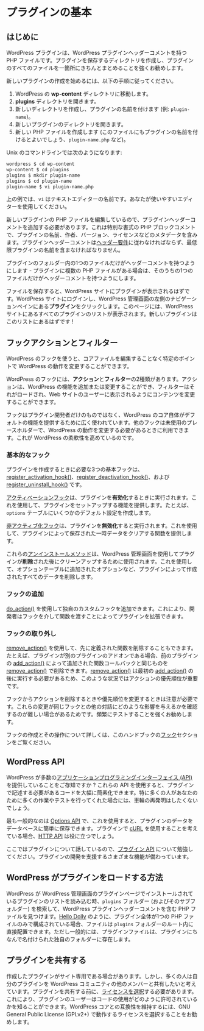 <!--
# Plugin Basics
-->
# プラグインの基本

<!--
## Getting Started
-->
## はじめに

<!--
At its simplest, a WordPress plugin is a PHP file with a WordPress plugin header comment. It’s highly recommended that you create a directory to hold your plugin so that all of your plugin’s files are neatly organized in one place.
-->
WordPress プラグインは、WordPress プラグインヘッダーコメントを持つ PHP ファイルです。プラグインを保存するディレクトリを作成し、プラグインのすべてのファイルを一箇所にきちんとまとめることを強くお勧めします。

<!--
To get started creating a new plugin, follow the steps below.
-->
新しいプラグインの作成を始めるには、以下の手順に従ってください。

<!--
1.  Navigate to the WordPress installation’s **wp-content** directory.

3.  Open the **plugins** directory.

5.  Create a new directory and name it after the plugin (e.g. `plugin-name`).

7.  Open the new plugin’s directory.

9.  Create a new PHP file (it’s also good to name this file after your plugin, e.g. `plugin-name.php`).
-->

1. WordPress の **wp-content** ディレクトリに移動します。
2. **plugins** ディレクトリを開きます。
3. 新しいディレクトリを作成し、プラグインの名前を付けます (例: `plugin-name`)。
4. 新しいプラグインのディレクトリを開きます。
5. 新しい PHP ファイルを作成します (このファイルにもプラグインの名前を付けるとよいでしょう、`plugin-name.php` など)。

<!--
Here’s what the process looks like on the Unix command line:
-->
Unix のコマンドラインでは次のようになります:

```bash
wordpress $ cd wp-content
wp-content $ cd plugins
plugins $ mkdir plugin-name
plugins $ cd plugin-name
plugin-name $ vi plugin-name.php
```
<!--
In the example above, `vi` is the name of the text editor. Use whichever editor that is comfortable for you.
-->
上の例では、`vi` はテキストエディターの名前です。あなたが使いやすいエディターを使用してください。

<!--
Now that you’re editing your new plugin’s PHP file, you’ll need to add a plugin header comment. This is a specially formatted PHP block comment that contains metadata about the plugin, such as its name, author, version, license, etc. The plugin header comment must comply with the [header requirements](https://developer.wordpress.org/plugins/the-basics/header-requirements/), and at the very least, contain the name of the plugin.
-->
新しいプラグインの PHP ファイルを編集しているので、プラグインヘッダーコメントを追加する必要があります。これは特別な書式の PHP ブロックコメントで、プラグインの名前、作者、バージョン、ライセンスなどのメタデータを含みます。プラグインヘッダーコメントは[ヘッダー要件](https://developer.wordpress.org/plugins/the-basics/header-requirements/)に従わなければならず、最低限プラグインの名前を含まなければなりません。

<!--
Only one file in the plugin’s folder should have the header comment — if the plugin has multiple PHP files, only one of those files should have the header comment.
-->
プラグインのフォルダー内の1つのファイルだけがヘッダーコメントを持つようにします - プラグインに複数の PHP ファイルがある場合は、そのうちの1つのファイルだけがヘッダーコメントを持つようにします。

<!--
After you save the file, you should be able to see your plugin listed in your WordPress site. Log in to your WordPress site, and click **Plugins** on the left navigation pane of your WordPress Admin. This page displays a listing of all the plugins your WordPress site has. Your new plugin should now be in that list!
-->
ファイルを保存すると、WordPress サイトにプラグインが表示されるはずです。WordPress サイトにログインし、WordPress 管理画面の左側のナビゲーションペインにある**プラグイン**をクリックします。このページには、WordPress サイトにあるすべてのプラグインのリストが表示されます。新しいプラグインはこのリストにあるはずです !

<!--
## Hooks: Actions and Filters
-->
## フックアクションとフィルター

<!--
WordPress hooks allow you to tap into WordPress at specific points to change how WordPress behaves without editing any core files.
-->
WordPress のフックを使うと、コアファイルを編集することなく特定のポイントで WordPress の動作を変更することができます。

<!--
There are two types of hooks within WordPress: *actions* and *filters*. Actions allow you to add or change WordPress functionality, while filters allow you to alter content as it is loaded and displayed to the website user.
-->
WordPress のフックには、**アクション**と**フィルター**の2種類があります。アクションは、WordPress の機能を追加または変更することができ、フィルターはそれがロードされ、Web サイトのユーザーに表示されるようにコンテンツを変更することができます。

<!--
Hooks are not just for plugin developers; hooks are used extensively to provide default functionality by WordPress core itself. Other hooks are unused place holders that are simply available for you to tap into when you need to alter how WordPress works. This is what makes WordPress so flexible.
-->
フックはプラグイン開発者だけのものではなく、WordPress のコア自体がデフォルトの機能を提供するために広く使われています。他のフックは未使用のプレースホルダーで、WordPress の動作を変更する必要があるときに利用できます。これが WordPress の柔軟性を高めているのです。

<!--
### Basic Hooks
-->
### 基本的なフック

<!--
The 3 basic hooks you’ll need when creating a plugin are the [register\_activation\_hook()](https://developer.wordpress.org/reference/functions/register_activation_hook/) , the [register\_deactivation\_hook()](https://developer.wordpress.org/reference/functions/register_deactivation_hook/) , and the [register\_uninstall\_hook()](https://developer.wordpress.org/reference/functions/register_uninstall_hook/) .
-->
プラグインを作成するときに必要な3つの基本フックは、[register\_activation\_hook()](https://developer.wordpress.org/reference/functions/register_activation_hook/)、[register\_deactivation\_hook()](https://developer.wordpress.org/reference/functions/register_deactivation_hook/)、および [register\_uninstall\_hook()](https://developer.wordpress.org/reference/functions/register_uninstall_hook/) です。

<!--
The [activation hook](https://developer.wordpress.org/plugins/the-basics/activation-deactivation-hooks/) is run when you *activate* your plugin. You would use this to provide a function to set up your plugin — for example, creating some default settings in the `options` table.
-->
[アクティベーションフック](https://developer.wordpress.org/plugins/the-basics/activation-deactivation-hooks/)は、プラグインを**有効化**するときに実行されます。これを使用して、プラグインをセットアップする機能を提供します。たとえば、`options` テーブルにいくつかのデフォルト設定を作成します。

<!--
The [deactivation hook](https://developer.wordpress.org/plugins/the-basics/activation-deactivation-hooks/) is run when you *deactivate* your plugin. You would use this to provide a function that clears any temporary data stored by your plugin.
-->
[非アクティブ化フック](https://developer.wordpress.org/plugins/the-basics/activation-deactivation-hooks/)は、プラグインを**無効化**すると実行されます。これを使用して、プラグインによって保存された一時データをクリアする関数を提供します。

<!--
These [uninstall methods](https://developer.wordpress.org/plugins/the-basics/uninstall-methods/) are used to clean up after your plugin is *deleted* using the WordPress Admin. You would use this to delete all data created by your plugin, such as any options that were added to the `options` table.
-->
これらの[アンインストールメソッド](https://developer.wordpress.org/plugins/the-basics/uninstall-methods/)は、WordPress 管理画面を使用してプラグインが**削除**された後にクリーンアップするために使用されます。これを使用して、オプションテーブルに追加されたオプションなど、プラグインによって作成されたすべてのデータを削除します。

<!--
### Adding Hooks
-->
### フックの追加

<!--
You can add your own, custom hooks with [do\_action()](https://developer.wordpress.org/reference/functions/do_action/) , which will enable developers to extend your plugin by passing functions through your hooks.
-->
[do\_action()](https://developer.wordpress.org/reference/functions/do_action/) を使用して独自のカスタムフックを追加できます。これにより、開発者はフックを介して関数を渡すことによってプラグインを拡張できます。

<!--
### Removing Hooks
-->
### フックの取り外し

<!--
You can also use invoke [remove\_action()](https://developer.wordpress.org/reference/functions/remove_action/) to remove a function that was defined earlier. For example, if your plugin is an add-on to another plugin, you can use [remove\_action()](https://developer.wordpress.org/reference/functions/remove_action/) with the same function callback that was added by the previous plugin with [add\_action()](https://developer.wordpress.org/reference/functions/add_action/) . The priority of actions is important in these situations, as [remove\_action()](https://developer.wordpress.org/reference/functions/remove_action/) would need to run after the initial [add\_action()](https://developer.wordpress.org/reference/functions/add_action/) .
-->
[remove\_action()](https://developer.wordpress.org/reference/functions/remove_action/) を使用して、先に定義された関数を削除することもできます。たとえば、プラグインが別のプラグインのアドオンである場合、前のプラグインの [add\_action()](https://developer.wordpress.org/reference/functions/add_action/) によって追加された関数コールバックと同じものを [remove\_action()](https://developer.wordpress.org/reference/functions/remove_action/) で削除できます。[remove\_action()](https://developer.wordpress.org/reference/functions/remove_action/) は最初の [add\_action()](https://developer.wordpress.org/reference/functions/add_action/) の後に実行する必要があるため、このような状況ではアクションの優先順位が重要です。

<!--
You should be careful when removing an action from a hook, as well as when altering priorities, because it can be difficult to see how these changes will affect other interactions with the same hook. We highly recommend testing frequently.
-->
フックからアクションを削除するときや優先順位を変更するときは注意が必要です。これらの変更が同じフックとの他の対話にどのような影響を与えるかを確認するのが難しい場合があるためです。頻繁にテストすることを強くお勧めします。

<!--
You can learn more about creating hooks and interacting with them in the [Hooks](https://developer.wordpress.org/plugin/hooks/) section of this handbook.
-->
フックの作成とその操作について詳しくは、このハンドブックの[フック](https://developer.wordpress.org/plugin/hooks/)セクションをご覧ください。

<!--
## WordPress APIs
-->
## WordPress API

<!--
Did you know that WordPress provides a number of [Application Programming Interfaces (APIs)](https://make.wordpress.org/core/handbook/core-apis/)? These APIs can greatly simplify the code you need to write in your plugins. You don’t want to reinvent the wheel, especially when so many people have done a lot of the work and testing for you.
-->
WordPress が多数の[アプリケーションプログラミングインターフェイス (API)](https://make.wordpress.org/core/handbook/core-apis/) を提供していることをご存知ですか ? これらの API を使用すると、プラグインで記述する必要があるコードを大幅に簡素化できます。特に多くの人があなたのために多くの作業やテストを行ってくれた場合には、車輪の再発明はしたくないでしょう。

<!--
The most common one is the [Options API](https://codex.wordpress.org/Options_API), which makes it easy to store data in the database for your plugin. If you’re thinking of using [cURL](https://en.wikipedia.org/wiki/CURL) in your plugin, the [HTTP API](https://codex.wordpress.org/HTTP_API) might be of interest to you.
-->
最も一般的なのは [Options API](https://codex.wordpress.org/Options_API) で、これを使用すると、プラグインのデータをデータベースに簡単に保存できます。プラグインで [cURL](https://en.wikipedia.org/wiki/CURL) を使用することを考えている場合、[HTTP API](https://codex.wordpress.org/HTTP_API) は役に立つでしょう。

<!--
Since we’re talking about plugins, you’ll want to study the [Plugin API](https://codex.wordpress.org/Plugin_API). It has a variety of functions that will assist you in developing plugins.
-->
ここではプラグインについて話しているので、[プラグイン API](https://codex.wordpress.org/Plugin_API) について勉強してください。プラグインの開発を支援するさまざまな機能が備わっています。

<!--
## How WordPress Loads Plugins
-->
## WordPress がプラグインをロードする方法

<!--
When WordPress loads the list of installed plugins on the Plugins page of the WordPress Admin, it searches through the `plugins` folder (and its sub-folders) to find PHP files with WordPress plugin header comments. If your entire plugin consists of just a single PHP file, like [Hello Dolly](https://wordpress.org/plugins/hello-dolly/ "Hello Dolly"), the file could be located directly inside the root of the `plugins` folder. But more commonly, plugin files will reside in their own folder, named after the plugin.
-->
WordPress が WordPress 管理画面のプラグインページでインストールされているプラグインのリストを読み込む時、`plugins` フォルダー (およびそのサブフォルダー) を検索して、WordPress プラグインヘッダーコメントを含む PHP ファイルを見つけます。[Hello Dolly](https://wordpress.org/plugins/hello-dolly/ "Hello Dolly") のように、プラグイン全体が1つの PHP ファイルのみで構成されている場合、ファイルは `plugins` フォルダーのルート内に直接配置できます。ただし一般的には、プラグインファイルは、プラグインにちなんで名付けられた独自のフォルダーに存在します。

<!--
## Sharing your Plugin
-->
## プラグインを共有する

<!--
Sometimes a plugin you create is just for your site. But many people like to share their plugins with the rest of the WordPress community. Before sharing your plugin, one thing you need to do is [choose a license](https://opensource.org/licenses/category). This lets the user of your plugin know how they are allowed to use your code. To maintain compatibility with WordPress core, it is recommended that you pick a license that works with GNU General Public License (GPLv2+).
-->
作成したプラグインがサイト専用である場合があります。しかし、多くの人は自分のプラグインを WordPress コミュニティの他のメンバーと共有したいと考えています。プラグインを共有する前に、[ライセンスを選択](https://opensource.org/licenses/category)する必要があります。これにより、プラグインのユーザーはコードの使用がどのように許可されているかを知ることができます。WordPress コアとの互換性を維持するには、GNU General Public License (GPLv2+) で動作するライセンスを選択することをお勧めします。

